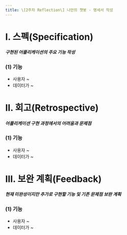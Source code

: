 ```yaml
---
title: \[2주차 Reflection\] 나만의 챗봇 - 명세서 작성
---
```


# Ⅰ. 스펙(Specification) 
##### 구현된 어플리케이션의 주요 기능 작성
### (1) 기능
* 사용자 ~
* 데이터가 ~

# Ⅱ. 회고(Retrospective)
##### 어플리케이션 구현 과정에서의 어려움과 문제점
### (1) 기능
* 사용자 ~
* 데이터가 ~

# Ⅲ. 보완 계획(Feedback) 
##### 현재 미완성이지만 추가로 구현할 기능 및 기존 문제점 보완 계획
### (1) 기능
* 사용자 ~
* 데이터가 ~
